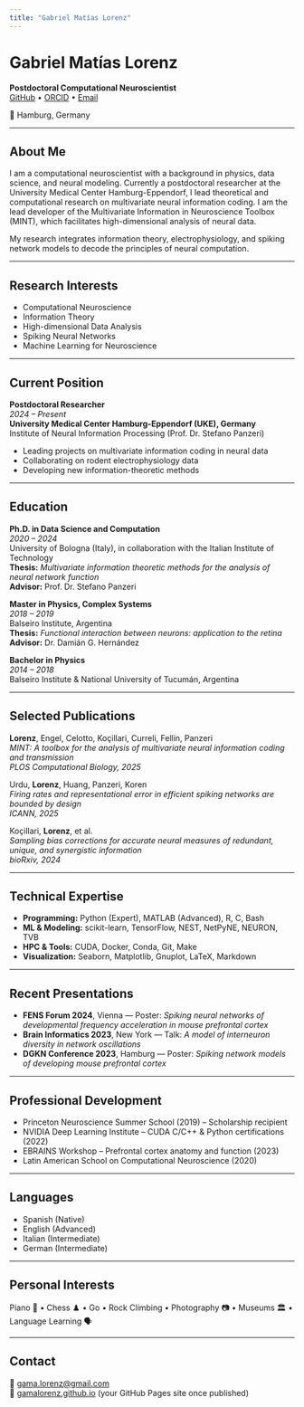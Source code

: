 ```yaml
---
title: "Gabriel Matías Lorenz"
---
```


# Gabriel Matías Lorenz

**Postdoctoral Computational Neuroscientist**  
[GitHub](https://github.com/gamalorenz) • [ORCID](https://orcid.org/0009-0006-3129-906X) • [Email](mailto:gama.lorenz@gmail.com)

📍 Hamburg, Germany

---

## About Me

I am a computational neuroscientist with a background in physics, data science, and neural modeling. Currently a postdoctoral researcher at the University Medical Center Hamburg-Eppendorf, I lead theoretical and computational research on multivariate neural information coding. I am the lead developer of the Multivariate Information in Neuroscience Toolbox (MINT), which facilitates high-dimensional analysis of neural data.

My research integrates information theory, electrophysiology, and spiking network models to decode the principles of neural computation.

---

## Research Interests

- Computational Neuroscience
- Information Theory  
- High-dimensional Data Analysis  
- Spiking Neural Networks  
- Machine Learning for Neuroscience

---

## Current Position

**Postdoctoral Researcher**  
*2024 – Present*  
**University Medical Center Hamburg-Eppendorf (UKE), Germany**  
Institute of Neural Information Processing (Prof. Dr. Stefano Panzeri)  
- Leading projects on multivariate information coding in neural data  
- Collaborating on rodent electrophysiology data  
- Developing new information-theoretic methods

---

## Education

**Ph.D. in Data Science and Computation**  
*2020 – 2024*  
University of Bologna (Italy), in collaboration with the Italian Institute of Technology  
**Thesis:** *Multivariate information theoretic methods for the analysis of neural network function*  
**Advisor:** Prof. Dr. Stefano Panzeri

**Master in Physics, Complex Systems**  
*2018 – 2019*  
Balseiro Institute, Argentina  
**Thesis:** *Functional interaction between neurons: application to the retina*  
**Advisor:** Dr. Damián G. Hernández

**Bachelor in Physics**  
*2014 – 2018*  
Balseiro Institute & National University of Tucumán, Argentina

---

## Selected Publications

**Lorenz**, Engel, Celotto, Koçillari, Curreli, Fellin, Panzeri  
*MINT: A toolbox for the analysis of multivariate neural information coding and transmission*  
*PLOS Computational Biology, 2025*

Urdu, **Lorenz**, Huang, Panzeri, Koren  
*Firing rates and representational error in efficient spiking networks are bounded by design*  
*ICANN, 2025*

Koçillari, **Lorenz**, et al.  
*Sampling bias corrections for accurate neural measures of redundant, unique, and synergistic information*  
*bioRxiv, 2024*

---

## Technical Expertise

- **Programming:** Python (Expert), MATLAB (Advanced), R, C, Bash  
- **ML & Modeling:** scikit-learn, TensorFlow, NEST, NetPyNE, NEURON, TVB  
- **HPC & Tools:** CUDA, Docker, Conda, Git, Make  
- **Visualization:** Seaborn, Matplotlib, Gnuplot, LaTeX, Markdown  

---

## Recent Presentations

- **FENS Forum 2024**, Vienna — Poster: *Spiking neural networks of developmental frequency acceleration in mouse prefrontal cortex*  
- **Brain Informatics 2023**, New York — Talk: *A model of interneuron diversity in network oscillations*  
- **DGKN Conference 2023**, Hamburg — Poster: *Spiking network models of developing mouse prefrontal cortex*

---

## Professional Development

- Princeton Neuroscience Summer School (2019) – Scholarship recipient  
- NVIDIA Deep Learning Institute – CUDA C/C++ & Python certifications (2022)  
- EBRAINS Workshop – Prefrontal cortex anatomy and function (2023)  
- Latin American School on Computational Neuroscience (2020)

---

## Languages

- Spanish (Native)  
- English (Advanced)  
- Italian (Intermediate)  
- German (Intermediate)

---

## Personal Interests

Piano 🎹 • Chess ♟️ • Go • Rock Climbing • Photography 📷 • Museums 🏛️ • Language Learning 🗣️

---

## Contact

📧 [gama.lorenz@gmail.com](mailto:gama.lorenz@gmail.com)  
🔗 [gamalorenz.github.io](https://gamalorenz.github.io) (your GitHub Pages site once published)
